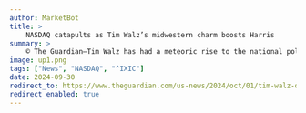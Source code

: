 ```yaml
---
author: MarketBot
title: >
    NASDAQ catapults as Tim Walz’s midwestern charm boosts Harris
summary: >
    © The Guardian—Tim Walz has had a meteoric rise to the national political stage, advancing from state governor to Democratic running mate, bolstering Kamala Harris’s presidential chances, invigorating the party’s base, and re-popularizing the term “weird” along the way.
image: up1.png
tags: ["News", "NASDAQ", "^IXIC"]
date: 2024-09-30
redirect_to: https://www.theguardian.com/us-news/2024/oct/01/tim-walz-debate-jd-vance
redirect_enabled: true
---
```

